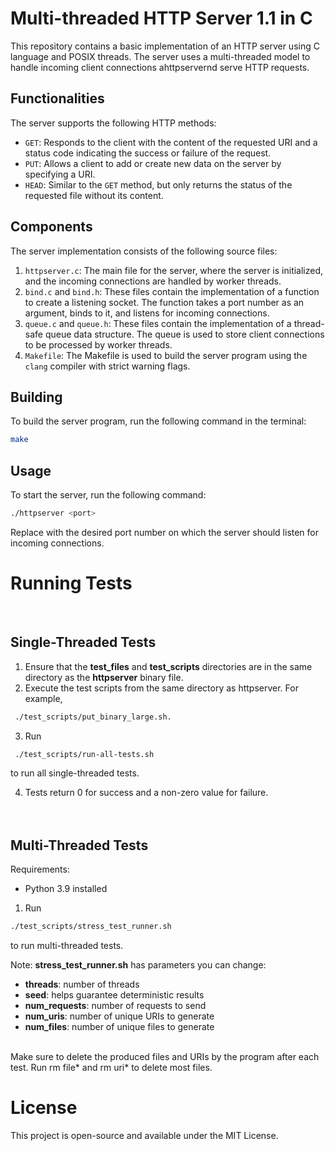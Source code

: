 # Multi-threaded HTTP Server 1.1 in C

This repository contains a basic implementation of an HTTP server using C language and POSIX threads. The server uses a multi-threaded model to handle incoming client connections ahttpservernd serve HTTP requests.

## Functionalities

The server supports the following HTTP methods:

- `GET`: Responds to the client with the content of the requested URI and a status code indicating the success or failure of the request.
- `PUT`: Allows a client to add or create new data on the server by specifying a URI.
- `HEAD`: Similar to the `GET` method, but only returns the status of the requested file without its content.

## Components

The server implementation consists of the following source files:

1. `httpserver.c`: The main file for the server, where the server is initialized, and the incoming connections are handled by worker threads.
2. `bind.c` and `bind.h`: These files contain the implementation of a function to create a listening socket. The function takes a port number as an argument, binds to it, and listens for incoming connections.
3. `queue.c` and `queue.h`: These files contain the implementation of a thread-safe queue data structure. The queue is used to store client connections to be processed by worker threads.
4. `Makefile`: The Makefile is used to build the server program using the `clang` compiler with strict warning flags.

## Building

To build the server program, run the following command in the terminal:

```sh
make

```
## Usage
To start the server, run the following command:

```sh
./httpserver <port>
```

Replace <port> with the desired port number on which the server should listen for incoming connections.

# Running Tests

<br />

## Single-Threaded Tests
1. Ensure that the **test_files** and **test_scripts** directories are in the same directory as the **httpserver** binary file.<br />
2. Execute the test scripts from the same directory as httpserver. For example, 
```sh
 ./test_scripts/put_binary_large.sh.
```

 
3. Run 
```sh
 ./test_scripts/run-all-tests.sh
``` 
  to run all single-threaded tests.<br />
  
4. Tests return 0 for success and a non-zero value for failure.<br /> <br /> <br /> 

## Multi-Threaded Tests
Requirements:<br />

- Python 3.9 installed<br />
1. Run 
```sh
./test_scripts/stress_test_runner.sh
```
to run multi-threaded tests.<br />

Note: **stress_test_runner.sh** has parameters you can change:

- **threads**: number of threads
- **seed**: helps guarantee deterministic results
- **num_requests**: number of requests to send
- **num_uris**: number of unique URIs to generate
- **num_files**: number of unique files to generate
<br />
Make sure to delete the produced files and URIs by the program after each test. Run rm file* and rm uri* to delete most files.

# License
This project is open-source and available under the MIT License.


